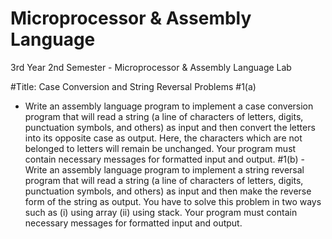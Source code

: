 # Microprocessor & Assembly Language
3rd Year 2nd Semester - Microprocessor & Assembly Language Lab

#Title: Case Conversion and String Reversal Problems
#1(a)
- Write an assembly language program to implement a case conversion program that will read a string (a line of characters of letters, digits, punctuation symbols, and others) as input and then convert the letters into its opposite case as output. Here, the characters which are not belonged to letters will remain be unchanged. Your program must contain necessary messages for formatted input and output.
#1(b)
-Write an assembly language program to implement a string reversal program that will read a string (a line of characters of letters, digits, punctuation symbols, and others) as input and then make the reverse form of the string as output. You have to solve this problem in two ways such as (i) using array (ii) using stack. Your program must contain necessary messages for formatted input and output.